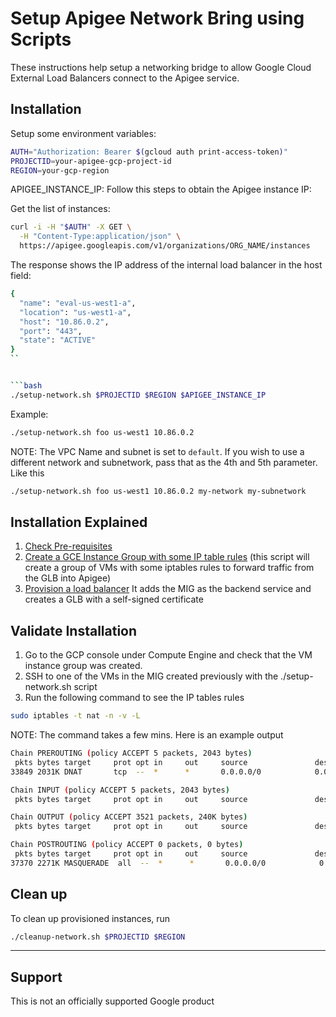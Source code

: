 # Setup Apigee Network Bring using Scripts

These instructions help setup a networking bridge to allow Google Cloud External Load Balancers connect to the Apigee service.

## Installation

Setup some environment variables:

```bash
AUTH="Authorization: Bearer $(gcloud auth print-access-token)"
PROJECTID=your-apigee-gcp-project-id
REGION=your-gcp-region
```


APIGEE_INSTANCE_IP: Follow this steps to obtain the Apigee instance IP:

Get the list of instances:

```bash
curl -i -H "$AUTH" -X GET \
  -H "Content-Type:application/json" \
  https://apigee.googleapis.com/v1/organizations/ORG_NAME/instances
```

The response shows the IP address of the internal load balancer in the host field:


```bash
{
  "name": "eval-us-west1-a",
  "location": "us-west1-a",
  "host": "10.86.0.2",
  "port": "443",
  "state": "ACTIVE"
}
``


```bash
./setup-network.sh $PROJECTID $REGION $APIGEE_INSTANCE_IP
```

Example:

```bash
./setup-network.sh foo us-west1 10.86.0.2
```

NOTE: The VPC Name and subnet is set to `default`. If you wish to use a different network and subnetwork, pass that as the 4th and 5th parameter. Like this

```bash
./setup-network.sh foo us-west1 10.86.0.2 my-network my-subnetwork
```

## Installation Explained

1. [Check Pre-requisites](./check-prereqs.sh)
2. [Create a GCE Instance Group with some IP table rules](./setup-network.sh) (this script will create a group of VMs with some iptables rules to forward traffic from the GLB into Apigee)
4. [Provision a load balancer](./setup-loadbalancer.sh) It adds the MIG as the backend service and creates a GLB with a self-signed certificate

## Validate Installation

1. Go to the GCP console under Compute Engine and check that the VM instance group was created.
1. SSH to one of the VMs in the MIG created previously with the ./setup-network.sh script
3. Run the following command to see the IP tables rules

```bash
sudo iptables -t nat -n -v -L
```

NOTE: The command takes a few mins. Here is an example output

```bash
Chain PREROUTING (policy ACCEPT 5 packets, 2043 bytes)
 pkts bytes target     prot opt in     out     source               destination         
33849 2031K DNAT       tcp  --  *      *       0.0.0.0/0            0.0.0.0/0            tcp dpt:443 to:10.5.8.2

Chain INPUT (policy ACCEPT 5 packets, 2043 bytes)
 pkts bytes target     prot opt in     out     source               destination         

Chain OUTPUT (policy ACCEPT 3521 packets, 240K bytes)
 pkts bytes target     prot opt in     out     source               destination         

Chain POSTROUTING (policy ACCEPT 0 packets, 0 bytes)
 pkts bytes target     prot opt in     out     source               destination         
37370 2271K MASQUERADE  all  --  *      *       0.0.0.0/0            0.0.0.0/0     
```

## Clean up

To clean up provisioned instances, run

```bash
./cleanup-network.sh $PROJECTID $REGION
```

___

## Support

This is not an officially supported Google product